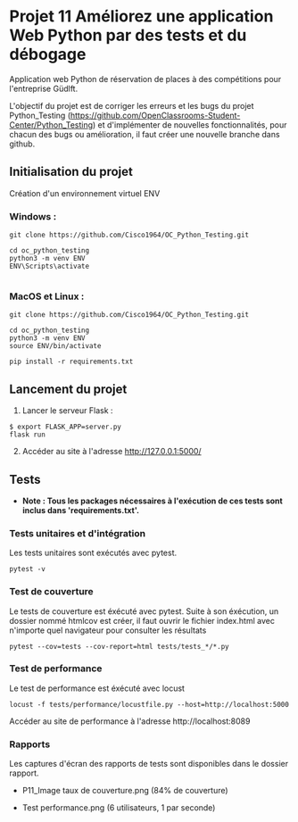 # Projet 11 Améliorez une application Web Python par des tests et du débogage

Application web Python de réservation de places à des compétitions pour l'entreprise Güdlft.

L'objectif du projet est de corriger les erreurs et les bugs du projet Python_Testing (https://github.com/OpenClassrooms-Student-Center/Python_Testing) et d'implémenter de nouvelles fonctionnalités, pour chacun des bugs ou amélioration, il faut créer une nouvelle branche dans github.


## Initialisation du projet 

Création d'un environnement virtuel ENV  

### Windows :
```
git clone https://github.com/Cisco1964/OC_Python_Testing.git

cd oc_python_testing
python3 -m venv ENV
ENV\Scripts\activate


```

### MacOS et Linux :
```
git clone https://github.com/Cisco1964/OC_Python_Testing.git

cd oc_python_testing
python3 -m venv ENV 
source ENV/bin/activate

pip install -r requirements.txt
```


## Lancement du projet

1. Lancer le serveur Flask :

```
$ export FLASK_APP=server.py
flask run
```

2. Accéder au site à l'adresse http://127.0.0.1:5000/



## Tests

- **Note : Tous les packages nécessaires à l'exécution de ces tests sont inclus dans 'requirements.txt'.**


### Tests unitaires et d'intégration

Les tests unitaires sont exécutés avec pytest.
```
pytest -v
```

### Test de couverture 

Le tests de couverture est éxécuté avec pytest. Suite à son éxécution, un dossier nommé htmlcov est créer, il faut ouvrir le fichier index.html avec n'importe quel navigateur pour consulter les résultats
```
pytest --cov=tests --cov-report=html tests/tests_*/*.py
```

### Test de performance

Le test de performance est éxécuté avec locust
```
locust -f tests/performance/locustfile.py --host=http://localhost:5000
```
Accéder au site de performance à l'adresse http://localhost:8089

### Rapports

Les captures d'écran des rapports de tests sont disponibles dans le dossier rapport.

- P11_Image taux de couverture.png (84% de couverture)

- Test performance.png (6 utilisateurs, 1 par seconde)